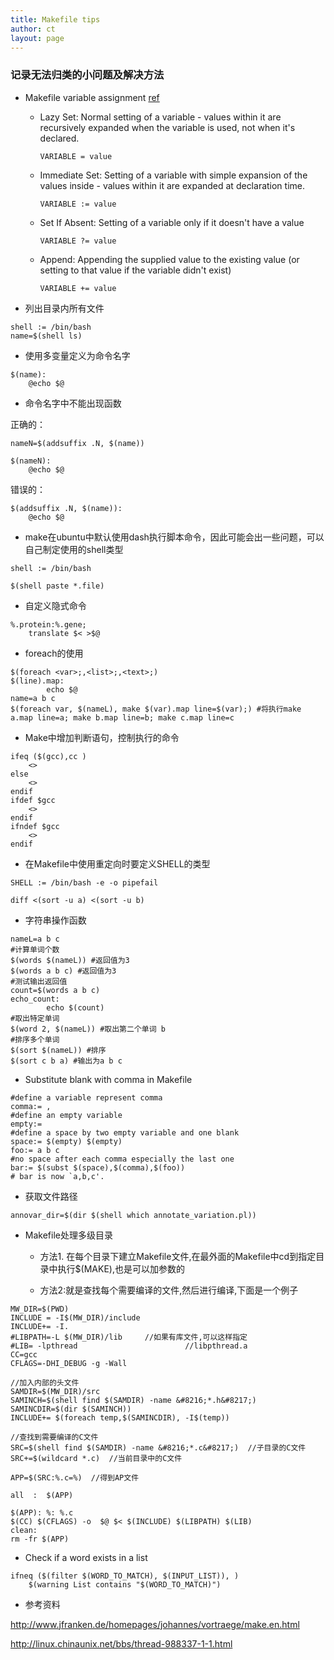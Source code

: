 ```yaml
---
title: Makefile tips
author: ct
layout: page
---
```



### 记录无法归类的小问题及解决方法

* Makefile variable assignment [ref](http://stackoverflow.com/questions/448910/makefile-variable-assignment)

   * Lazy Set: Normal setting of a variable - values within it are recursively expanded when the variable is used,  not when it's declared.

     ```
     VARIABLE = value
     ```
    
	* Immediate Set: Setting of a variable with simple expansion of the values inside - values within it are expanded at declaration time.
      
	  ```
      VARIABLE := value
      ```

    * Set If Absent: Setting of a variable only if it doesn't have a value

	  ```
      VARIABLE ?= value
      ```

	* Append: Appending the supplied value to the existing value (or setting to that value if the variable didn't exist)

	  ```
      VARIABLE += value
	  ```

* 列出目录内所有文件

```
shell := /bin/bash
name=$(shell ls)
```

* 使用多变量定义为命令名字

```
$(name):
	@echo $@
```

* 命令名字中不能出现函数

正确的：


```
nameN=$(addsuffix .N, $(name))

$(nameN):
    @echo $@
```

错误的：


```
$(addsuffix .N, $(name)):
    @echo $@
```

* make在ubuntu中默认使用dash执行脚本命令，因此可能会出一些问题，可以自己制定使用的shell类型


```
shell := /bin/bash

$(shell paste *.file)
```

* 自定义隐式命令


```
%.protein:%.gene; 
    translate $< >$@
```

* foreach的使用


``` 
$(foreach <var>;,<list>;,<text>;)
$(line).map:
		echo $@
name=a b c
$(foreach var, $(nameL), make $(var).map line=$(var);) #将执行make a.map line=a; make b.map line=b; make c.map line=c
```


* Make中增加判断语句，控制执行的命令


```
ifeq ($(gcc),cc )  
    <> 
else 
    <> 
endif
ifdef $gcc 
    <> 
endif
ifndef $gcc 
    <>   
endif
```


* 在Makefile中使用重定向时要定义SHELL的类型


```
SHELL := /bin/bash -e -o pipefail

diff <(sort -u a) <(sort -u b)
```

* 字符串操作函数

```
nameL=a b c
#计算单词个数
$(words $(nameL)) #返回值为3
$(words a b c) #返回值为3
#测试输出返回值
count=$(words a b c)
echo_count:
		echo $(count)
#取出特定单词
$(word 2, $(nameL)) #取出第二个单词 b
#排序多个单词
$(sort $(nameL)) #排序
$(sort c b a) #输出为a b c
```

* Substitute blank with comma in Makefile

```
#define a variable represent comma
comma:= ,
#define an empty variable
empty:=
#define a space by two empty variable and one blank
space:= $(empty) $(empty)
foo:= a b c
#no space after each comma especially the last one
bar:= $(subst $(space),$(comma),$(foo))
# bar is now `a,b,c'.
```

* 获取文件路径

```
annovar_dir=$(dir $(shell which annotate_variation.pl))
```


* Makefile处理多级目录

    * 方法1. 在每个目录下建立Makefile文件,在最外面的Makefile中cd到指定目录中执行$(MAKE),也是可以加参数的

    * 方法2:就是查找每个需要编译的文件,然后进行编译,下面是一个例子


```
MW_DIR=$(PWD)  
INCLUDE = -I$(MW_DIR)/include  
INCLUDE+= -I.  
#LIBPATH=-L $(MW_DIR)/lib     //如果有库文件,可以这样指定  
#LIB= -lpthread                        //libpthread.a  
CC=gcc  
CFLAGS=-DHI_DEBUG -g -Wall

//加入内部的头文件  
SAMDIR=$(MW_DIR)/src  
SAMINCH=$(shell find $(SAMDIR) -name &#8216;*.h&#8217;)  
SAMINCDIR=$(dir $(SAMINCH))  
INCLUDE+= $(foreach temp,$(SAMINCDIR), -I$(temp))

//查找到需要编译的C文件  
SRC=$(shell find $(SAMDIR) -name &#8216;*.c&#8217;)  //子目录的C文件  
SRC+=$(wildcard *.c)  //当前目录中的C文件

APP=$(SRC:%.c=%)  //得到AP文件

all  :  $(APP)

$(APP): %: %.c  
$(CC) $(CFLAGS) -o  $@ $< $(INCLUDE) $(LIBPATH) $(LIB)  
clean:  
rm -fr $(APP)

```

* Check if a word exists in a list

```
ifneq ($(filter $(WORD_TO_MATCH), $(INPUT_LIST)), )  
	$(warning List contains "$(WORD_TO_MATCH)")
```

* 参考资料

http://www.jfranken.de/homepages/johannes/vortraege/make.en.html

http://linux.chinaunix.net/bbs/thread-988337-1-1.html

[1]: http://wiki.ubuntu.org.cn/%E8%B7%9F%E6%88%91%E4%B8%80%E8%B5%B7%E5%86%99Makefile:%E4%BD%BF%E7%94%A8%E6%9D%A1%E4%BB%B6%E5%88%A4%E6%96%AD
[2]: http://210.75.224.29/wordpress/wp-content/uploads/2012/04/make.en_.pdf

